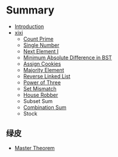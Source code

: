 # Summary

* [Introduction](README.md)
* [xixi](chapter1.md)
  * [Count Prime](chapter1/count-prime.md)
  * [Single Number](chapter1/single-number.md)
  * [Next Element I](chapter1/next-element-i.md)
  * [Minimum Absolute Difference in BST](chapter1/minimum-absolute-difference-in-bst.md)
  * [Assign Cookies](chapter1/assign-cookies.md)
  * [Majority Element](chapter1/majority-element.md)
  * [Reverse Linked List](chapter1/reverse-linked-list.md)
  * [Power of Three](chapter1/power-of-three.md)
  * [Set Mismatch](chapter1/set-mismatch.md)
  * [House Robber](chapter1/house-robber.md)
  * Subset Sum
  * [Combination Sum](chapter1/combination-sum.md)
  * Stock

## 绿皮

* [Master Theorem](lv-pi/master-theorem.md)

